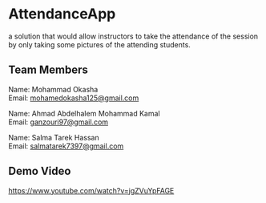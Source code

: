 # AttendanceApp  

a solution that would allow instructors to take the attendance of the session by only taking some pictures of the attending students.

## Team Members  

Name: Mohammad Okasha </br>
Email: mohamedokasha125@gmail.com

Name: Ahmad Abdelhalem Mohammad Kamal </br>
Email: ganzouri97@gmail.com

Name: Salma Tarek Hassan </br>
Email: salmatarek7397@gmail.com

## Demo Video

<https://www.youtube.com/watch?v=jgZVuYpFAGE>
